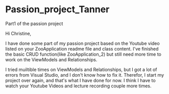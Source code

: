 # Passion_project_Tanner
Part1 of the passion project

Hi Christine,

I have done some part of my passion project based on the Youtube video listed on your ZooApplication readme file and class content.
I've finished the basic CRUD function(like ZooApplication_2) but still need more time to work on the ViewModels and Relationships.

I tried muiltible times on ViewModels and Relationships, but I got a lot of errors from Visual Studio, and I don't know how to fix it. 
Therefor, I start my project over again, and that's what I have done for now.
I think I have to watch your Youtube Videos and lecture recording couple more times.
